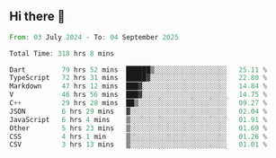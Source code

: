 ## Hi there 👋

<!--START_SECTION:waka-->

```rust
From: 03 July 2024 - To: 04 September 2025

Total Time: 318 hrs 8 mins

Dart         79 hrs 52 mins  ██████▒░░░░░░░░░░░░░░░░░░   25.11 %
TypeScript   72 hrs 31 mins  █████▓░░░░░░░░░░░░░░░░░░░   22.80 %
Markdown     47 hrs 12 mins  ███▓░░░░░░░░░░░░░░░░░░░░░   14.84 %
V            46 hrs 56 mins  ███▓░░░░░░░░░░░░░░░░░░░░░   14.75 %
C++          29 hrs 28 mins  ██▒░░░░░░░░░░░░░░░░░░░░░░   09.27 %
JSON         6 hrs 29 mins   ▓░░░░░░░░░░░░░░░░░░░░░░░░   02.04 %
JavaScript   6 hrs 4 mins    ▒░░░░░░░░░░░░░░░░░░░░░░░░   01.91 %
Other        5 hrs 23 mins   ▒░░░░░░░░░░░░░░░░░░░░░░░░   01.69 %
CSS          4 hrs 1 min     ▒░░░░░░░░░░░░░░░░░░░░░░░░   01.26 %
CSV          3 hrs 13 mins   ▒░░░░░░░░░░░░░░░░░░░░░░░░   01.01 %
```

<!--END_SECTION:waka-->

<!--
**mathiskakal/mathiskakal** is a ✨ _special_ ✨ repository because its `README.md` (this file) appears on your GitHub profile.

Here are some ideas to get you started:

- 🔭 I’m currently working on ...
- 🌱 I’m currently learning ...
- 👯 I’m looking to collaborate on ...
- 🤔 I’m looking for help with ...
- 💬 Ask me about ...
- 📫 How to reach me: ...
- 😄 Pronouns: ...
- ⚡ Fun fact: ...
-->
